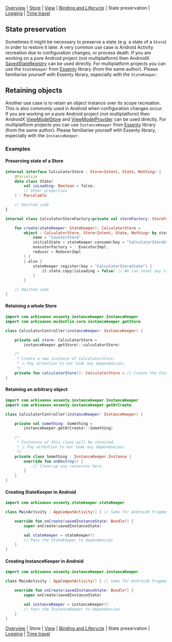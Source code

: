 [Overview](index.md) | [Store](store.md) | [View](view.md) | [Binding and Lifecycle](binding_and_lifecycle.md) | State preservation | [Logging](logging.md) | [Time travel](time_travel.md)

## State preservation

Sometimes it might be necessary to preserve a state (e.g. a state of a `Store`) in order to restore it later. A very common use case is Android Activity recreation due to configuration changes, or process death. If you are working on a pure Android project (not multiplatform) then AndroidX [SavedStateRegistry](https://developer.android.com/reference/androidx/savedstate/SavedStateRegistry) can be used directly. For multiplatform projects you can use the `StateKeeper` from [Essenty](https://github.com/arkivanov/Essenty) library (from the same author). Please familiarise yourself with Essenty library, especially with the `StateKeeper`.

## Retaining objects

Another use case is to retain an object instance over its scope recreation. This is also commonly used in Android when configuration changes occur. If you are working on a pure Android project (not multiplatform) then AndroidX [ViewModelStore](https://developer.android.com/reference/android/arch/lifecycle/ViewModelStore) and [ViewModelProvider](https://developer.android.com/reference/android/arch/lifecycle/ViewModelProvider) can be used directly. For multiplatform projects you can use `InstanceKeeper` from [Essenty](https://github.com/arkivanov/Essenty) library (from the same author). Please familiarise yourself with Essenty library, especially with the `InstanceKeeper`.

### Examples

#### Preserving state of a Store

```kotlin
internal interface CalculatorStore : Store<Intent, State, Nothing> {
    @Parcelize
    data class State(
        val isLoading: Boolean = false,
        // Other properties
    ) : Parcelable

    // Omitted code
}

internal class CalculatorStoreFactory(private val storeFactory: StoreFactory) {

    fun create(stateKeeper: StateKeeper): CalculatorStore =
        object : CalculatorStore, Store<Intent, State, Nothing> by storeFactory.create(
            name = "CounterStore",
            initialState = stateKeeper.consume(key = "CalculatorStoreState") ?: State(),
            executorFactory = ::ExecutorImpl,
            reducer = ReducerImpl
        ) {
        }.also {
            stateKeeper.register(key = "CalculatorStoreState") {
                it.state.copy(isLoading = false) // We can reset any transient state here
            }
        }

    // Omitted code
}
```

#### Retaining a whole Store

```kotlin
import com.arkivanov.essenty.instancekeeper.InstanceKeeper
import com.arkivanov.mvikotlin.core.instancekeeper.getStore

class CalculatorController(instanceKeeper: InstanceKeeper) {

    private val store: CalculatorStore =
        instanceKeeper.getStore(::calculatorStore)

    /*
     * Create a new instance of CalculatorStore.
     * ⚠️ Pay attention to not leak any dependencies.
     */
    private fun calculatorStore(): CalculatorStore = // Create the Store
}
```

#### Retaining an arbitrary object

```kotlin
import com.arkivanov.essenty.instancekeeper.InstanceKeeper
import com.arkivanov.essenty.instancekeeper.getOrCreate

class CalculatorController(instanceKeeper: InstanceKeeper) {

    private val something: Something =
        instanceKeeper.getOrCreate(::Something)

    /*
     * Instances of this class will be retained.
     * ⚠️ Pay attention to not leak any dependencies.
     */
    private class Something : InstanceKeeper.Instance {
        override fun onDestroy() {
            // Clean-up any resources here
        }
    }
}
```

#### Creating StateKeeper in Android

```kotlin
import com.arkivanov.essenty.statekeeper.stateKeeper

class MainActivity : AppCompatActivity() { // Same for AndroidX Fragment

    override fun onCreate(savedInstanceState: Bundle?) {
        super.onCreate(savedInstanceState)

        val stateKeeper = stateKeeper()
        // Pass the StateKeeper to dependencies
    }
}
```

#### Creating InstanceKeeper in Android
```kotlin
import com.arkivanov.essenty.instancekeeper.instanceKeeper

class MainActivity : AppCompatActivity() { // Same for AndroidX Fragment

    override fun onCreate(savedInstanceState: Bundle?) {
        super.onCreate(savedInstanceState)

        val instanceKeeper = instanceKeeper()
        // Pass the InstanceKeeper to dependencies
    }
}
```

[Overview](index.md) | Store | [View](view.md) | [Binding and Lifecycle](binding_and_lifecycle.md) | State preservation | [Logging](logging.md) | [Time travel](time_travel.md)
